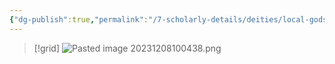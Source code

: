 ```yaml
---
{"dg-publish":true,"permalink":"/7-scholarly-details/deities/local-gods/nisha-ra/"}
---
```



>[!grid]
>![Pasted image 20231208100438.png](/img/user/x.%20Assets/Attachments/Pasted%20image%2020231208100438.png)